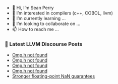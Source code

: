 - 👋 Hi, I’m Sean Perry
- 👀 I’m interested in compilers (c++, COBOL, llvm)
- 🌱 I’m currently learning ...
- 💞️ I’m looking to collaborate on ...
- 📫 How to reach me ...

<!---
s66perry/s66perry is a ✨ special ✨ repository because its `README.md` (this file) appears on your GitHub profile.
You can click the Preview link to take a look at your changes.
--->
### 📕 Latest LLVM Discourse Posts

<!-- DISCOURSE-LLVM:START -->
- [Omp.h not found](https://discourse.llvm.org/t/omp-h-not-found/72630#post_4)
- [Omp.h not found](https://discourse.llvm.org/t/omp-h-not-found/72630#post_3)
- [Omp.h not found](https://discourse.llvm.org/t/omp-h-not-found/72630#post_2)
- [Omp.h not found](https://discourse.llvm.org/t/omp-h-not-found/72630#post_1)
- [Stronger floating-point NaN guarantees](https://discourse.llvm.org/t/stronger-floating-point-nan-guarantees/72165?page=4#post_61)
<!-- DISCOURSE-LLVM:END -->
